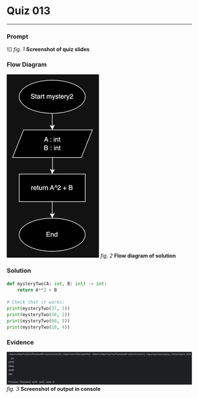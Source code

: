 # Quiz 013
<hr>

### Prompt
![]
*fig. 1* **Screenshot of quiz slides**

### Flow Diagram
![](images/quiz_013_old_diagram.jpg)
*fig. 2* **Flow diagram of solution**

### Solution
```.py
def mysteryTwo(A: int, B: int) -> int:
    return A**2 + B

# Check that it works:
print(mysteryTwo(37, 3))
print(mysteryTwo(58, 2))
print(mysteryTwo(60, 5))
print(mysteryTwo(10, 4))
```

### Evidence
![](images/quiz_013_old_evidence.png)
*fig. 3* **Screenshot of output in console**